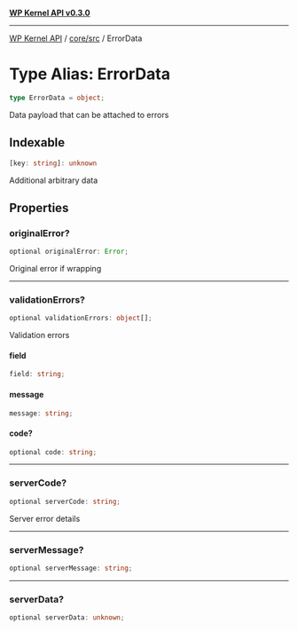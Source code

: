 [**WP Kernel API v0.3.0**](../../../README.md)

---

[WP Kernel API](../../../README.md) / [core/src](../README.md) / ErrorData

# Type Alias: ErrorData

```ts
type ErrorData = object;
```

Data payload that can be attached to errors

## Indexable

```ts
[key: string]: unknown
```

Additional arbitrary data

## Properties

### originalError?

```ts
optional originalError: Error;
```

Original error if wrapping

---

### validationErrors?

```ts
optional validationErrors: object[];
```

Validation errors

#### field

```ts
field: string;
```

#### message

```ts
message: string;
```

#### code?

```ts
optional code: string;
```

---

### serverCode?

```ts
optional serverCode: string;
```

Server error details

---

### serverMessage?

```ts
optional serverMessage: string;
```

---

### serverData?

```ts
optional serverData: unknown;
```
